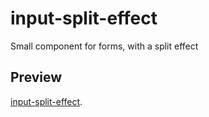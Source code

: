# input-split-effect

Small component for forms, with a split effect

## Preview

[input-split-effect](https://cloudplusplus.nl/](https://htmlpreview.github.io/?https://github.com/hbarbosa02/input-split-effect/blob/main/index.html)).

